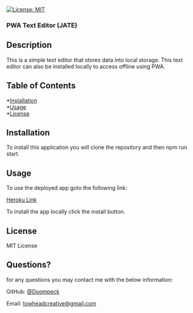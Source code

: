 [![License: MIT](https://img.shields.io/badge/License-MIT-yellow.svg)](https://opensource.org/licenses/MIT)

### PWA Text Editor (JATE)

## Description

This is a simple text editor that stores data into local storage.  This text editor can also be installed locally to access offline using PWA.

## Table of Contents
  *[Installation](#installation)<br/>
  *[Usage](#usage)<br/>
*[License](#license)<br/>

  ## Installation

To install this application you will clone the repository and then npm run start.
  ## Usage

To use the deployed app goto the following link:

[Heroku Link](https://jate-pwa-doompeck.herokuapp.com/)

To install the app locally click the install button.


## License

MIT License

## Questions?

for any questions you may contact me with the below information:

GitHub: [@Doompeck](https://github.com/Doompeck)


  Email: towheadcreative@gmail.com

  